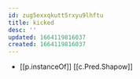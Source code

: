 ```yaml
---
id: zug5exxqkutt5rxyu9lhftu
title: kicked
desc: ''
updated: 1664119816037
created: 1664119816037
---
```


- [[p.instanceOf]] [[c.Pred.Shapow]]